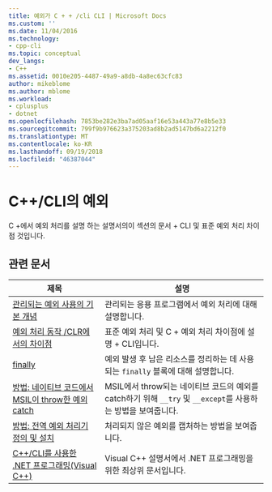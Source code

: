```yaml
---
title: 예외가 C + + /cli CLI | Microsoft Docs
ms.custom: ''
ms.date: 11/04/2016
ms.technology:
- cpp-cli
ms.topic: conceptual
dev_langs:
- C++
ms.assetid: 0010e205-4487-49a9-a8db-4a8ec63cfc83
author: mikeblome
ms.author: mblome
ms.workload:
- cplusplus
- dotnet
ms.openlocfilehash: 7853be282e3ba7ad05aaf16e53a443a77e8b5e33
ms.sourcegitcommit: 799f9b976623a375203ad8b2ad5147bd6a2212f0
ms.translationtype: MT
ms.contentlocale: ko-KR
ms.lasthandoff: 09/19/2018
ms.locfileid: "46387044"
---
```

# <a name="exceptions-in-ccli"></a>C++/CLI의 예외

C +에서 예외 처리를 설명 하는 설명서의이 섹션의 문서 + CLI 및 표준 예외 처리 차이점 것입니다.

## <a name="related-articles"></a>관련 문서

|제목|설명|
|-----------|-----------------|
|[관리되는 예외 사용의 기본 개념](../dotnet/basic-concepts-in-using-managed-exceptions.md)|관리되는 응용 프로그램에서 예외 처리에 대해 설명합니다.|
|[예외 처리 동작 /CLR에서의 차이점](../dotnet/differences-in-exception-handling-behavior-under-clr.md)|표준 예외 처리 및 C + 예외 처리 차이점에 설명 + CLI입니다.|
|[finally](../dotnet/finally.md)|예외 발생 후 남은 리소스를 정리하는 데 사용되는 `finally` 블록에 대해 설명합니다.|
|[방법: 네이티브 코드에서 MSIL이 throw한 예외 catch](../dotnet/how-to-catch-exceptions-in-native-code-thrown-from-msil.md)|MSIL에서 throw되는 네이티브 코드의 예외를 catch하기 위해 `__try` 및 `__except`를 사용하는 방법을 보여줍니다.|
|[방법: 전역 예외 처리기 정의 및 설치](../dotnet/how-to-define-and-install-a-global-exception-handler.md)|처리되지 않은 예외를 캡처하는 방법을 보여줍니다.|
|[C++/CLI를 사용한 .NET 프로그래밍(Visual C++)](../dotnet/dotnet-programming-with-cpp-cli-visual-cpp.md)|Visual C++ 설명서에서 .NET 프로그래밍을 위한 최상위 문서입니다.|